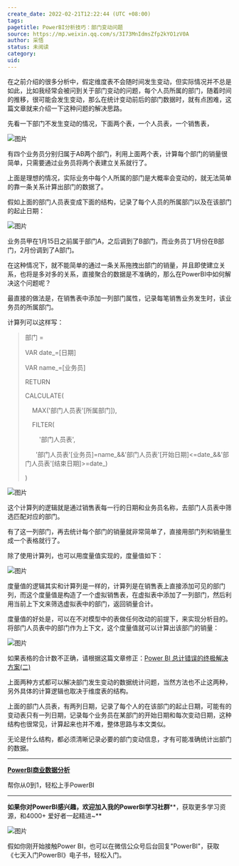 ```yaml
---
create_date: 2022-02-21T12:22:44 (UTC +08:00)
tags: 
pagetitle: PowerBI分析技巧：部门变动问题
source: https://mp.weixin.qq.com/s/3I73MnIdmsZfp2kYO1zV0A
author: 采悟
status: 未阅读
category: 
uid: 
---
```


在之前介绍的很多分析中，假定维度表不会随时间发生变动，但实际情况并不总是如此，比如我经常会被问到关于部门变动的问题，每个人员所属的部门，随着时间的推移，很可能会发生变动，那么在统计变动前后的部门数据时，就有点困难，这篇文章就来介绍一下这种问题的解决思路。

先看一下部门不发生变动的情况，下面两个表，一个人员表，一个销售表，

![图片](https://mmbiz.qpic.cn/mmbiz_jpg/aHEbZtANQJNrVdQ6LHXAloNuuljI8tB2DY8ByPibDvzC6W1eNSuoN4nVvf4zFyCwibM0ee0DEVibN67lkM6kAgPPQ/640?wx_fmt=jpeg&wxfrom=5&wx_lazy=1&wx_co=1)

有四个业务员分别归属于AB两个部门，利用上面两个表，计算每个部门的销量很简单，只需要通过业务员将两个表建立关系就行了。  

上面是理想的情况，实际业务中每个人所属的部门是大概率会变动的，就无法简单的靠一条关系计算出部门的数据了。

假如上面的部门人员表变成下面的结构，记录了每个人员的所属部门以及在该部门的起止日期：

![图片](https://mmbiz.qpic.cn/mmbiz_jpg/aHEbZtANQJNrVdQ6LHXAloNuuljI8tB2gImzyJ9KndLTicwicaE6fTEZliaicTsYBz9LM51ar9l16nZKuwvQlERwnw/640?wx_fmt=jpeg&wxfrom=5&wx_lazy=1&wx_co=1)

业务员甲在1月15日之前属于部门A，之后调到了B部门，而业务员丁1月份在B部门，2月份调到了A部门。

在这种情况下，就不能简单的通过一条关系拖拽出部门的销量，并且即使建立关系，也将是多对多的关系，直接聚合的数据是不准确的，那么在PowerBI中如何解决这个问题呢？

最直接的做法是，在销售表中添加一列部门属性，记录每笔销售业务发生时，该业务员的所属部门。

计算列可以这样写：

> 部门 =
> 
> VAR date\_=\[日期\]
> 
> VAR name\_=\[业务员\]
> 
> RETURN
> 
> CALCULATE(
> 
>     MAX('部门人员表'\[所属部门\]),
> 
>     FILTER(
> 
>         '部门人员表',
> 
>       '部门人员表'\[业务员\]=name\_&&'部门人员表'\[开始日期\]<=date\_&&'部门人员表'\[结束日期\]>=date\_)
> 
> )

![图片](https://mmbiz.qpic.cn/mmbiz_jpg/aHEbZtANQJNrVdQ6LHXAloNuuljI8tB2dTVibZU0ibawj9QXLgzlEqicJ4kvwYo8X5o19WOyA8SftQDUAc6QugzkQ/640?wx_fmt=jpeg&wxfrom=5&wx_lazy=1&wx_co=1)

这个计算列的逻辑就是通过销售表每一行的日期和业务员名称，去部门人员表中筛选匹配对应的部门。  

有了这一列部门，再去统计每个部门的销量就非常简单了，直接用部门列和销量生成一个表格就行了。

除了使用计算列，也可以用度量值实现的，度量值如下：

![图片](https://mmbiz.qpic.cn/mmbiz_jpg/aHEbZtANQJNrVdQ6LHXAloNuuljI8tB26mjiaIk2wibcHVlYXu7dhY9ED3IbChjOQSxu6oakS2hZepzs5BeT6stw/640?wx_fmt=jpeg&wxfrom=5&wx_lazy=1&wx_co=1)

度量值的逻辑其实和计算列是一样的，计算列是在销售表上直接添加可见的部门列，而这个度量值是构造了一个虚拟销售表，在虚拟表中添加了一列部门，然后利用当前上下文来筛选虚拟表中的部门，返回销量合计。  

度量值的好处是，可以在不对模型中的表做任何改动的前提下，来实现分析目的。将部门人员表中的部门作为上下文，这个度量值就可以计算出该部门的销量：

![图片](https://mmbiz.qpic.cn/mmbiz_jpg/aHEbZtANQJNrVdQ6LHXAloNuuljI8tB2oZyusl11naqx6aKtUDsnbiby6ibSouOAficjplQ21EZgSMyPCibBcKCZFw/640?wx_fmt=jpeg&wxfrom=5&wx_lazy=1&wx_co=1)

如果表格的合计数不正确，请根据这篇文章修正：[Power BI 总计错误的终极解决方案(二)](http://mp.weixin.qq.com/s?__biz=MzA4MzQwMjY4MA==&mid=2484072950&idx=1&sn=fdd3128f59f1797c5a1dad976604f0bb&chksm=8e0c5b21b97bd237c39d1afb7e89f7b453c4fc12b09456aaaca57dd83dbf3e71208752d11b6a&scene=21#wechat_redirect)

上面两种方式都可以解决部门发生变动的数据统计问题，当然方法也不止这两种，另外具体的计算逻辑也取决于维度表的结构。

上面的部门人员表，有两列日期，记录了每个人的在该部门的起止日期，可能有的变动表只有一列日期，记录每个业务员在某部门的开始日期和每次变动日期，这种结构也很常见，计算起来也并不难，整体思路与本文类似。

无论是什么结构，都必须清晰记录必要的部门变动信息，才有可能准确统计出部门的数据。  

___

[**PowerBI商业数据分析**](http://mp.weixin.qq.com/s?__biz=MzA4MzQwMjY4MA==&mid=2484074987&idx=1&sn=5cf4ba4b683ee9136bb7a26f6e9bcf01&chksm=8e0c533cb97bda2add48a4576b9c1e230249a5a4160dd93cd677a37ea21d26fc9cc26fc4cb1c&scene=21#wechat_redirect)

帮你从0到1，轻松上手PowerBI

___

**如果你对PowerBI感兴趣，欢迎加入我的PowerBI学习社群****，获取更多学习资源，和4000+ 爱好者一起精进~**  

![图片](https://mmbiz.qpic.cn/mmbiz_png/aHEbZtANQJMFLnwgdbghRHPLicKRaV70mVCZVq8Fhm46rkciaeOrLFJCv5f1omJxF8256YogHflkicEDM29aUMtaA/640?wx_fmt=png&wxfrom=5&wx_lazy=1&wx_co=1)

假如你刚开始接触Power BI，也可以在微信公众号后台回复"PowerBI"，获取《七天入门PowerBI》电子书，轻松入门。
